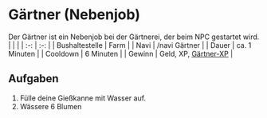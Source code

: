 # Gärtner (Nebenjob)
Der Gärtner ist ein Nebenjob bei der Gärtnerei, der beim NPC gestartet wird.
| <!-- --> | <!-- --> |
| :-: | :-: |
| Bushaltestelle | Farm |
| Navi | /navi Gärtner |
| Dauer | ca. 1 Minuten |
| Cooldown | 6 Minuten |
| Gewinn | Geld, XP, [Gärtner-XP](/pages/skills/gärtner.md) |

## Aufgaben
1. Fülle deine Gießkanne mit Wasser auf.
2. Wässere 6 Blumen 
